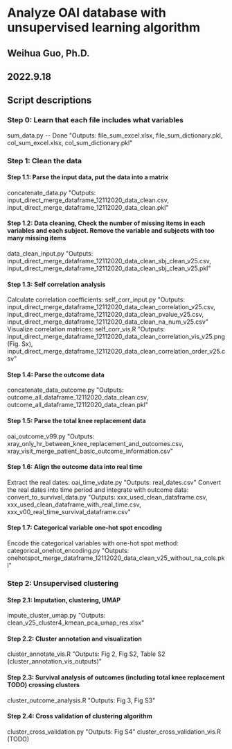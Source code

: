 # Analyze OAI database with unsupervised learning algorithm
## Weihua Guo, Ph.D.
## 2022.9.18

## Script descriptions
### Step 0: Learn that each file includes what variables
sum_data.py -- Done
"Outputs: file_sum_excel.xlsx, file_sum_dictionary.pkl, col_sum_excel.xlsx, col_sum_dictionary.pkl"

### Step 1: Clean the data
#### Step 1.1: Parse the input data, put the data into a matrix
concatenate_data.py
"Outputs: input_direct_merge_dataframe_12112020_data_clean.csv, input_direct_merge_dataframe_12112020_data_clean.pkl"

#### Step 1.2: Data cleaning, Check the number of missing items in each variables and each subject. Remove the variable and subjects with too many missing items
data_clean_input.py
"Outputs: input_direct_merge_dataframe_12112020_data_clean_sbj_clean_v25.csv, input_direct_merge_dataframe_12112020_data_clean_sbj_clean_v25.pkl"

#### Step 1.3: Self correlation analysis
Calculate correlation coefficients: self_corr_input.py
"Outputs: input_direct_merge_dataframe_12112020_data_clean_correlation_v25.csv, input_direct_merge_dataframe_12112020_data_clean_pvalue_v25.csv, input_direct_merge_dataframe_12112020_data_clean_na_num_v25.csv"
Visualize correlation matrices: self_corr_vis.R
"Outputs: input_direct_merge_dataframe_12112020_data_clean_correlation_vis_v25.png (Fig. Sx), input_direct_merge_dataframe_12112020_data_clean_correlation_order_v25.csv"

#### Step 1.4: Parse the outcome data
concatenate_data_outcome.py
"Outputs: outcome_all_dataframe_12112020_data_clean.csv, outcome_all_dataframe_12112020_data_clean.pkl"

#### Step 1.5: Parse the total knee replacement data
oai_outcome_v99.py
"Outputs: xray_only_hr_between_knee_replacement_and_outcomes.csv, xray_visit_merge_patient_basic_outcome_information.csv"

#### Step 1.6: Align the outcome data into real time
Extract the real dates: oai_time_vdate.py
"Outputs: real_dates.csv"
Convert the real dates into time period and integrate with outcome data: convert_to_survival_data.py
"Outputs: xxx_used_clean_dataframe.csv, xxx_used_clean_dataframe_with_real_time.csv, xxx_v00_real_time_survival_dataframe.csv"

#### Step 1.7: Categorical variable one-hot spot encoding
Encode the categorical variables with one-hot spot method: categorical_onehot_encoding.py
"Outputs: onehotspot_merge_dataframe_12112020_data_clean_v25_without_na_cols.pkl"

### Step 2: Unsupervised clustering
#### Step 2.1: Imputation, clustering, UMAP
impute_cluster_umap.py
"Outputs: clean_v25_cluster4_kmean_pca_umap_res.xlsx"

#### Step 2.2: Cluster annotation and visualization
cluster_annotate_vis.R
"Outputs: Fig 2, Fig S2, Table S2 (cluster_annotation_vis_outputs)"

#### Step 2.3: Survival analysis of outcomes (including total knee replacement TODO) crossing clusters
cluster_outcome_analysis.R
"Outputs: Fig 3, Fig S3"

#### Step 2.4: Cross validation of clustering algorithm
cluster_cross_validation.py
"Outputs: Fig S4"
cluster_cross_validation_vis.R (TODO)
